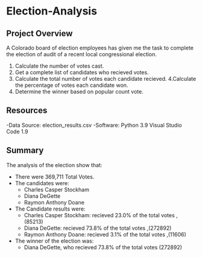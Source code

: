 # Election-Analysis

## Project Overview
A Colorado board of election employees has given me the task to complete the election of audit of a recent local congressional election.

1. Calculate the number of votes cast.
2. Get a complete list of candidates who recieved votes.
3. Calculate the total number of votes each candidate recieved.
4.Calculate the percentage of votes each candidate won.
5. Determine the winner based on popular count vote.

## Resources
-Data Source: election_results.csv
-Software: Python 3.9 Visual Studio Code 1.9

## Summary
The analysis of the election show that:
- There were 369,711 Total Votes.
- The candidates were:
  - Charles Casper Stockham
  - Diana DeGette
  - Raymon Anthony Doane
- The Candidate results were:
  - Charles Casper Stockham: recieved 23.0% of the total votes ,(85213)
  - Diana DeGette: recieved 73.8% of the total votes ,(272892)
  - Raymon Anthony Doane: recieved 3.1% of the total votes ,(11606)
- The winner of the election was:
  - Diana DeGette, who recieved 73.8% of the total votes (272892)
